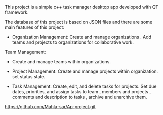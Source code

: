 This project is a simple c++ task manager desktop app developed with QT framework.

The database of this project is based on JSON files and there are some main features of this project:
- Organization Management:
Create and manage organizations .
Add teams and projects to organizations for collaborative work.

Team Management:
- Create and manage teams within organizations.

- Project Management:
Create and manage projects within organization.
set status state.

- Task Management:
Create, edit, and delete tasks for projects.
Set due dates, priorities, and assign tasks to team , members and projects , comments and description to tasks , archive and unarchive them.

https://github.com/Mahla-sar/Ap-project.git






